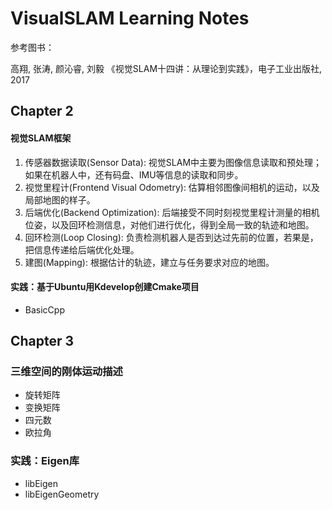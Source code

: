 # VisualSLAM Learning Notes
参考图书：

高翔, 张涛, 颜沁睿, 刘毅 《视觉SLAM十四讲：从理论到实践》，电子工业出版社, 2017

## Chapter 2

#### 视觉SLAM框架

1. 传感器数据读取(Sensor Data): 视觉SLAM中主要为图像信息读取和预处理；如果在机器人中，还有码盘、IMU等信息的读取和同步。
2. 视觉里程计(Frontend Visual Odometry): 估算相邻图像间相机的运动，以及局部地图的样子。
3. 后端优化(Backend Optimization): 后端接受不同时刻视觉里程计测量的相机位姿，以及回环检测信息，对他们进行优化，得到全局一致的轨迹和地图。
4. 回环检测(Loop Closing): 负责检测机器人是否到达过先前的位置，若果是，把信息传递给后端优化处理。
5. 建图(Mapping): 根据估计的轨迹，建立与任务要求对应的地图。

#### 实践：基于Ubuntu用Kdevelop创建Cmake项目
 - BasicCpp

## Chapter 3

### 三维空间的刚体运动描述

- 旋转矩阵
- 变换矩阵
- 四元数
- 欧拉角

### 实践：Eigen库
  - libEigen
  - libEigenGeometry
